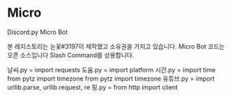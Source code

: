 # Micro
Discord.py Micro Bot

본 레지스토리는 눈꽃#3197이 제작했고 소유권을 가지고 있습니다.
Micro Bot 코드는 오픈 소스입니다
Slash Command를 상용합니다.

날씨.py = import requests
도움.py = import platform
시간.py = import time
          from pytz import timezone
          from pytz import timezone
유튜브.py = import urllib.parse, urllib.request, re
핑.py = from http import client
